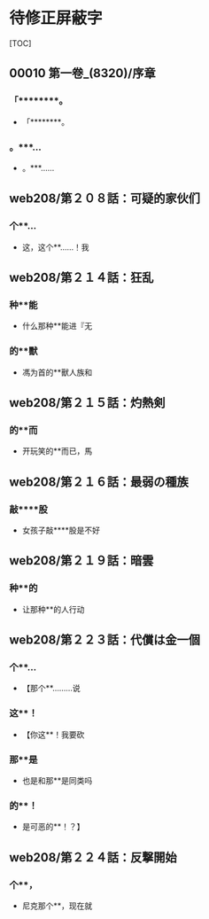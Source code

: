 # 待修正屏蔽字

[TOC]

## 00010 第一卷_(8320)/序章

### 「********。

- 「********。

### 。***…

- 。***……


## web208/第２０８話：可疑的家伙们

### 个**…

- 这，这个**……！我


## web208/第２１４話：狂乱

### 种**能

- 什么那种**能进『无

### 的**獸

- 馮为首的**獸人族和


## web208/第２１５話：灼熱剣

### 的**而

- 开玩笑的**而已，馬


## web208/第２１６話：最弱の種族

### 敲****股

- 女孩子敲****股是不好


## web208/第２１９話：暗雲

### 种**的

- 让那种**的人行动


## web208/第２２３話：代償は金一個

### 个**…

- 【那个**………说

### 这**！

- 【你这**！我要砍

### 那**是

- 也是和那**是同类吗

### 的**！

- 是可恶的**！？】


## web208/第２２４話：反撃開始

### 个**，

- 尼克那个**，现在就
